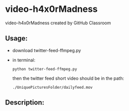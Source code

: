 # video-h4x0rMadness
video-h4x0rMadness created by GitHub Classroom

## Usage:
  
  - download twitter-feed-ffmpeg.py
  
  - in terminal: 
      
        python twitter-feed-ffmpeg.py 
    
    then the twitter feed short video should be in the path:
    
        ./UniquePicturesFolder/dailyfeed.mov
      

## Description:
  
